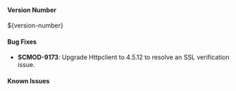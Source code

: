 
#### Version Number
${version-number}

#### Bug Fixes

* **SCMOD-9173**: Upgrade Httpclient to 4.5.12 to resolve an SSL verification issue.

#### Known Issues
